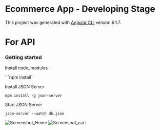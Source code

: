 # Ecommerce App - Developing Stage

This project was generated with [Angular CLI](https://github.com/angular/angular-cli) version 9.1.7.

# For API
### Getting started
 Install node_modules
 
  ```npm install``

Install JSON Server

  ```npm install -g json-server```

Start JSON Server

  ```json-server --watch db.json```


![Screenshot_Home](home.png)
![Screenshot_cart](cart.png)
 


